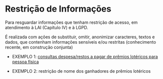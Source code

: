 # Restrição de Informações

Para resguardar informações que tenham restrição de acesso, em atendimento à LAI (Capítulo IV) e à LGPD. 

É realizada com ações de substituir, omitir, anonimizar caracteres, textos e dados, que contenham informações sensíveis e/ou restritas (conhecimento recente, em construção conjunta)

- EXEMPLO 1: [consultas despesa/restos a pagar de prêmios lotéricos para pessoa física](https://github.com/transparencia-mg/especificacoes-portal-transparencia/blob/master/espec001_anonimizacao-cpf/anonimizacao-cpf-homologa-layout.md#m%C3%A9todo-de-anonimiza%C3%A7%C3%A3o)

- EXEMPLO 2: restrição de nome dos ganhadores de prêmios lotéricos

[](!static/restricao-exemplo.png)